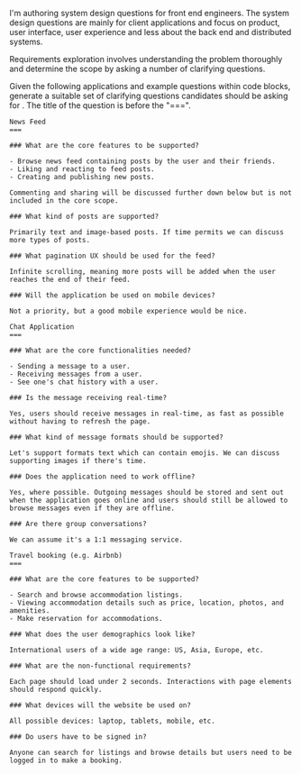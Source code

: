 I'm authoring system design questions for front end engineers. The system design questions are mainly for client applications and focus on product, user interface, user experience and less about the back end and distributed systems.

Requirements exploration involves understanding the problem thoroughly and determine the scope by asking a number of clarifying questions.

Given the following applications and example questions within code blocks, generate a suitable set of clarifying questions candidates should be asking for <QUESTION>. The title of the question is before the "===".

```
News Feed
===

### What are the core features to be supported?

- Browse news feed containing posts by the user and their friends.
- Liking and reacting to feed posts.
- Creating and publishing new posts.

Commenting and sharing will be discussed further down below but is not included in the core scope.

### What kind of posts are supported?

Primarily text and image-based posts. If time permits we can discuss more types of posts.

### What pagination UX should be used for the feed?

Infinite scrolling, meaning more posts will be added when the user reaches the end of their feed.

### Will the application be used on mobile devices?

Not a priority, but a good mobile experience would be nice.
```

```
Chat Application
===

### What are the core functionalities needed?

- Sending a message to a user.
- Receiving messages from a user.
- See one's chat history with a user.

### Is the message receiving real-time?

Yes, users should receive messages in real-time, as fast as possible without having to refresh the page.

### What kind of message formats should be supported?

Let's support formats text which can contain emojis. We can discuss supporting images if there's time.

### Does the application need to work offline?

Yes, where possible. Outgoing messages should be stored and sent out when the application goes online and users should still be allowed to browse messages even if they are offline.

### Are there group conversations?

We can assume it's a 1:1 messaging service.
```

```
Travel booking (e.g. Airbnb)
===

### What are the core features to be supported?

- Search and browse accommodation listings.
- Viewing accommodation details such as price, location, photos, and amenities.
- Make reservation for accommodations.

### What does the user demographics look like?

International users of a wide age range: US, Asia, Europe, etc.

### What are the non-functional requirements?

Each page should load under 2 seconds. Interactions with page elements should respond quickly.

### What devices will the website be used on?

All possible devices: laptop, tablets, mobile, etc.

### Do users have to be signed in?

Anyone can search for listings and browse details but users need to be logged in to make a booking.
```
